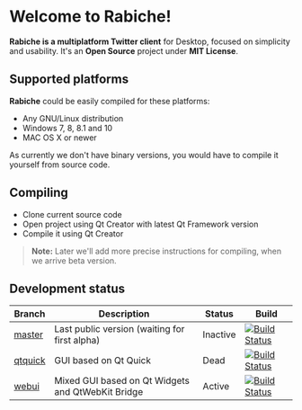 Welcome to Rabiche!
===================

**Rabiche is a multiplatform Twitter client** for Desktop, focused on simplicity and usability. It's an **Open Source** project under **MIT License**.


Supported platforms
-------------

**Rabiche** could be easily compiled for these platforms:

 - Any GNU/Linux distribution
 - Windows 7, 8, 8.1 and 10
 - MAC OS X or newer

As currently we don't have binary versions, you would have to compile it yourself from source code.


Compiling
-------------------

 - Clone current source code
 - Open project using Qt Creator with latest Qt Framework version
 - Compile it using Qt Creator

> **Note:** Later we'll add more precise instructions for compiling, when we arrive beta version.


Development status
-------------

Branch    | Description                                       | Status   | Build
--------- | ------------------------------------------------- | -------- | -------
[master]  | Last public version (waiting for first alpha)     | Inactive | [![Build Status](https://travis-ci.org/IgekoSC/Rabiche.svg?branch=master)](https://travis-ci.org/IgekoSC/Rabiche)
[qtquick] | GUI based on Qt Quick                             | Dead     | [![Build Status](https://travis-ci.org/IgekoSC/Rabiche.svg?branch=qtquick)](https://travis-ci.org/IgekoSC/Rabiche)
[webui]   | Mixed GUI based on Qt Widgets and QtWebKit Bridge | Active   | [![Build Status](https://travis-ci.org/IgekoSC/Rabiche.svg?branch=webui)](https://travis-ci.org/IgekoSC/Rabiche)




[master]: https://github.com/IgekoSC/Rabiche                "master branch"
[qtquick]: https://github.com/IgekoSC/Rabiche/tree/qtquick  "qtquick branch"
[webui]: https://github.com/IgekoSC/Rabiche/tree/webui      "webui branch"
